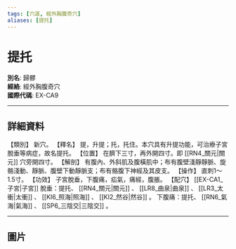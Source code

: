 ```yaml
---
tags: [穴道, 經外胸腹奇穴]
aliases: [提托]
---
```


# 提托

**別名**: 歸髎  
**經絡**: 經外胸腹奇穴  
**國際代碼**: EX-CA9  

---

## 詳細資料
【類別】
新穴。
【釋名】
提，升提；托，托住。本穴具有升提功能，可治療子宮脫垂等病症，故名提托。
【位置】
在臍下三寸，再外開四寸。即 [[RN4_關元|關元]] 穴旁開四寸。
【解剖】
有腹內、外斜肌及腹橫肌中；布有腹壁淺靜靜脈、旋骼淺動、靜脈、腹壁下動靜脈支；布有骼腹下神經及其皮支。
【操作】
直刺1～1.5寸。
【功效】
子宮脫垂，下腹痛，疝氣，痛經，腹脹。
【配穴】 [[EX-CA1_子宮|子宮]] 脫垂：提托、 [[RN4_關元|關元]] 、 [[LR8_曲泉|曲泉]] 、 [[LR3_太衝|太衝]] 、 [[KI6_照海|照海]] 、 [[KI2_然谷|然谷]] 。
下腹痛：提托、 [[RN6_氣海|氣海]] 、 [[SP6_三陰交|三陰交]] 。

---

## 圖片
